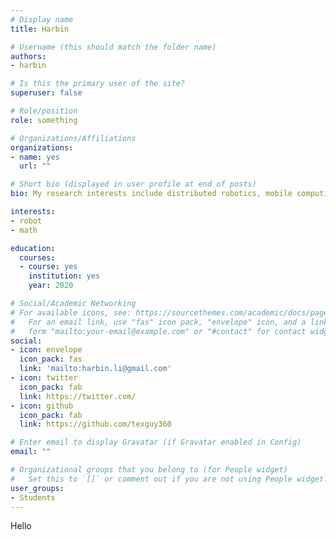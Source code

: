 ```yaml
---
# Display name
title: Harbin

# Username (this should match the folder name)
authors:
- harbin

# Is this the primary user of the site?
superuser: false

# Role/position
role: something

# Organizations/Affiliations
organizations:
- name: yes
  url: ""

# Short bio (displayed in user profile at end of posts)
bio: My research interests include distributed robotics, mobile computing and programmable matter.

interests:
- robot
- math

education:
  courses:
  - course: yes
    institution: yes
    year: 2020

# Social/Academic Networking
# For available icons, see: https://sourcethemes.com/academic/docs/page-builder/#icons
#   For an email link, use "fas" icon pack, "envelope" icon, and a link in the
#   form "mailto:your-email@example.com" or "#contact" for contact widget.
social:
- icon: envelope
  icon_pack: fas
  link: 'mailto:harbin.li@gmail.com'
- icon: twitter
  icon_pack: fab
  link: https://twitter.com/
- icon: github
  icon_pack: fab
  link: https://github.com/texguy360

# Enter email to display Gravatar (if Gravatar enabled in Config)
email: ""

# Organizational groups that you belong to (for People widget)
#   Set this to `[]` or comment out if you are not using People widget.
user_groups:
- Students
---
```


Hello
